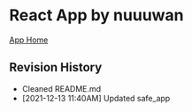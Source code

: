 # React App by nuuuwan

[App Home](https://nuuuwan.github.io/safe_app)

## Revision History
  * Cleaned README.md
  *  [2021-12-13 11:40AM] Updated safe_app
